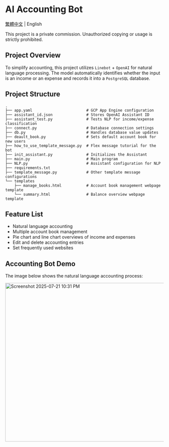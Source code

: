 # AI Accounting Bot

[繁體中文](README_TW.md) | English

This project is a private commission. Unauthorized copying or usage is strictly prohibited.

## Project Overview

To simplify accounting, this project utilizes `Linebot` + `OpenAI` for natural language processing. The model automatically identifies whether the input is an income or an expense and records it into a `PostgreSQL` database.

## Project Structure

```
.
├── app.yaml                        # GCP App Engine configuration
├── assistant_id.json               # Stores OpenAI Assistant ID
├── assistant_test.py               # Tests NLP for income/expense classification
├── connect.py                      # Database connection settings
├── db.py                           # Handles database value updates
├── deault_book.py                  # Sets default account book for new users
├── how_to_use_template_message.py  # Flex message tutorial for the bot
├── init_assistant.py               # Initializes the Assistant
├── main.py                         # Main program
├── NLP.py                          # Assistant configuration for NLP
├── requirements.txt
├── template_message.py             # Other template message configurations
└── templates
    ├── manage_books.html           # Account book management webpage template
    └── summary.html                # Balance overview webpage template
```

## Feature List

* Natural language accounting
* Multiple account book management
* Pie chart and line chart overviews of income and expenses
* Edit and delete accounting entries
* Set frequently used websites

## Accounting Bot Demo

The image below shows the natural language accounting process:

<img width="545" height="502" alt="Screenshot 2025-07-21 10:31 PM" src="https://github.com/user-attachments/assets/e53fd37d-0c57-4ba4-9987-0b1ad0078c88" />
